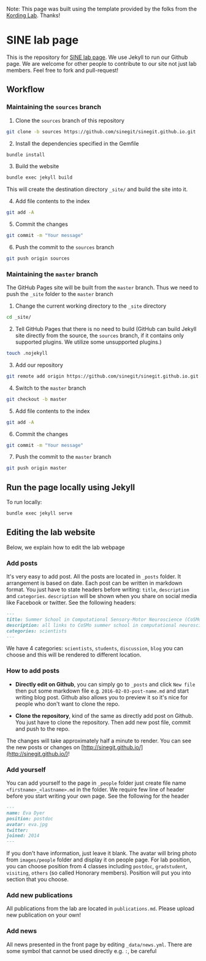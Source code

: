 Note: This page was built using the template provided by the folks from the [Kording Lab](https://kordinglab.com/). Thanks!

# SINE lab page

This is the repository for [SINE lab page](http://sinegit.github.io/). We use Jekyll to run our Github page. We are welcome for other people to contribute to our site not just lab members. Feel free to fork and pull-request!

## Workflow

### Maintaining the `sources` branch

1. Clone the `sources` branch of this repository
```bash
git clone -b sources https://github.com/sinegit/sinegit.github.io.git
```
2. Install the dependencies specified in the Gemfile
```bash
bundle install
```
3. Build the website
```bash
bundle exec jekyll build
```
This will create the destination directory `_site/` and build the site into it.

4. Add file contents to the index
```bash
git add -A
```
5. Commit the changes
```bash
git commit -m "Your message"
```
6. Push the commit to the `sources` branch
```bash
git push origin sources
```

### Maintaining the `master` branch

The GitHub Pages site will be built from the `master` branch. Thus we need to push the `_site` folder to the `master` branch

1. Change the current working directory to the `_site` directory
```bash
cd _site/
```
2. Tell GitHub Pages that there is no need to build (GitHub can build Jekyll site directly from the source, the `sources` branch, if it contains only supported plugins. We utilize some unsupported plugins.)
```bash
touch .nojekyll
```
3. Add our repository
```bash
git remote add origin https://github.com/sinegit/sinegit.github.io.git
```
4. Switch to the `master` branch
```bash
git checkout -b master
```
5. Add file contents to the index
```bash
git add -A
```
6. Commit the changes
```bash
git commit -m "Your message"
```
7. Push the commit to the `master` branch
```bash
git push origin master
```

## Run the page locally using Jekyll

To run locally:

```bash
bundle exec jekyll serve
```

## Editing the lab website

Below, we explain how to edit the lab webpage

### Add posts

It's very easy to add post. All the posts are located in `_posts` folder. It arrangement is based on
date. Each post can be written in markdown format. You just have to state headers before writing: `title`, `description` and `categories`. `description` will be shown when you share on social media like Facebook or twitter. See the following headers:

``` markdown
---
title: Summer School in Computational Sensory-Motor Neuroscience (CoSMo)
description: all links to CoSMo summer school in computational neuroscience materials
categories: scientists
---
```

We have 4 categories: `scientists`, `students`, `discussion`, `blog` you can choose and this will be rendered to different location.

### How to add posts

- **Directly edit on Github**, you can simply go to `_posts` and click `New file` then put some markdown file e.g. `2016-02-03-post-name.md` and start writing blog post. Github also allows you to preview it so it's nice for people who don't want to clone the repo. 

- **Clone the repository**, kind of the same as directly add post on Github. You just have to clone the repository. Then add new post file, commit and push to the repo.

The changes will take approximately half a minute to render. You can see the new posts or changes on [http://sinegit.github.io/](http://sinegit.github.io/)!

### Add yourself

You can add yourself to the page in `_people` folder just create file name `<firstname>_<lastname>.md` in the folder. We require few line of header before you start writing your own page. See the following for the header

``` markdown
---
name: Eva Dyer
position: postdoc
avatar: eva.jpg
twitter:
joined: 2014
---
```

If you don't have information, just leave it blank. The avatar will bring photo from `images/people` folder and display it on people page. 
For lab position, you can choose position from 4 classes including `postdoc`, `gradstudent`, `visiting`, `others` (so called Honorary members). Position will put you into section that you choose.

### Add new publications

All publications from the lab are located in `publications.md`. Please upload new publication on your own!

### Add news

All news presented in the front page by editing `_data/news.yml`. There are some symbol that cannot be used directly e.g. `:`, be careful
